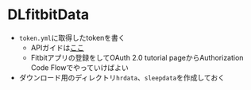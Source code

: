# DLfitbitData

- `token.yml`に取得したtokenを書く
    - APIガイドは[ここ](https://dev.fitbit.com/build/reference/web-api/intraday/get-heartrate-intraday-by-date/)
    - Fitbitアプリの登録をしてOAuth 2.0 tutorial pageからAuthorization Code Flowでやっていけばよい
- ダウンロード用のディレクトリ`hrdata`、`sleepdata`を作成しておく
